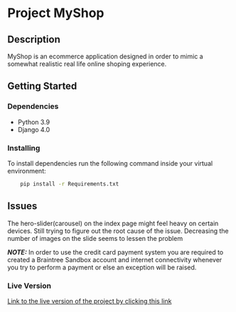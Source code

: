 # Project MyShop

## Description
MyShop is an ecommerce application designed in order to mimic a somewhat realistic real life online shoping experience.

## Getting Started

### Dependencies

* Python 3.9
* Django 4.0

### Installing
To install dependencies run the following command inside your virtual environment:

```bash
    pip install -r Requirements.txt
```

## Issues
The hero-slider(carousel) on the index page might feel heavy on certain devices. Still trying to figure out the root cause of the issue.
Decreasing the number of images on the slide seems to lessen the problem

**_NOTE:_**  In order to use the credit card payment system you are required to created a Braintree Sandbox account and internet connectivity whenever you try to perform a payment or else an exception will be raised.

### Live Version
[Link to the live version of the project by clicking this link](https://myshop101.pythonanywhere.com/)